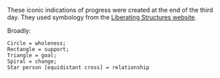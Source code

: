 These iconic indications of progress were created at the end of the third day. They used symbology from the [Liberating Structures website](https://www.liberatingstructures.com/20-drawing-together/).

Broadly:
```
Circle = wholeness;
Rectangle = support;
Triangle = goal;
Spiral = change;
Star person [equidistant cross] = relationship
```

